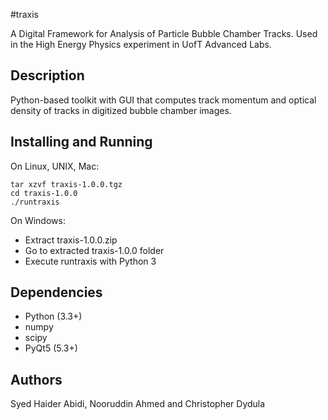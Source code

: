 #traxis

A Digital Framework for Analysis of Particle Bubble Chamber Tracks. Used in the
High Energy Physics experiment in UofT Advanced Labs.


## Description

Python-based toolkit with GUI that computes track momentum and optical density
of tracks in digitized bubble chamber images.

## Installing and Running

On Linux, UNIX, Mac:

```
tar xzvf traxis-1.0.0.tgz
cd traxis-1.0.0
./runtraxis
```

On Windows:

- Extract traxis-1.0.0.zip
- Go to extracted traxis-1.0.0 folder
- Execute runtraxis with Python 3

## Dependencies

- Python (3.3+)
- numpy
- scipy
- PyQt5 (5.3+)

## Authors

Syed Haider Abidi, Nooruddin Ahmed and Christopher Dydula
